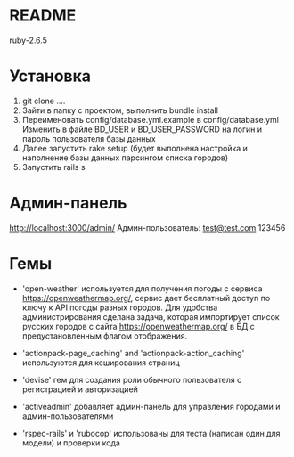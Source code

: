 # README

ruby-2.6.5

# Установка
1) git clone ....
2) Зайти в папку с проектом, выполнить bundle install
3) Переименовать config/database.yml.example в config/database.yml
Изменить в файле BD_USER и BD_USER_PASSWORD
на логин и пароль пользователя базы данных
3) Далее запустить rake setup (будет выполнена настройка и наполнение базы данных парсингом списка городов)
4) Запустить rails s

# Админ-панель
<http://localhost:3000/admin/>
Админ-пользователь:
test@test.com
123456

# Гемы

* 'open-weather'
используется для получения погоды с сервиса https://openweathermap.org/, сервис дает бесплатный доступ по ключу к API погоды разных городов. Для удобства администрирования сделана задача, которая импортирует список русских городов с сайта https://openweathermap.org/ в БД с предустановленным флагом отображения. 

* 'actionpack-page_caching' and 'actionpack-action_caching'
используются для кеширования страниц

* 'devise'
гем для создания роли обычного пользователя с регистрацией и авторизацией

* 'activeadmin'
добавляет админ-панель для управления городами и админ-пользователями


* 'rspec-rails' и 'rubocop'
использованы для теста (написан один для модели) и проверки кода
